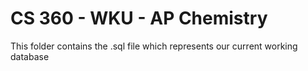 # CS 360 - WKU - AP Chemistry
This folder contains the .sql file which represents our current working database